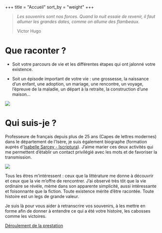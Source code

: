 +++
title = "Accueil"
sort_by = "weight"
+++


<div class="frontpage_blockquote">

> *Les souvenirs sont nos forces. Quand la nuit essaie de revenir, il faut allumer les grandes dates, comme on allume des flambeaux.*
>
> <div class="quote_author">Victor Hugo</div>

<div class="flex">

<div class="main-box">

# Que raconter ?

* Soit votre parcours de vie et les différentes étapes qui ont jalonné votre existence.

* Soit un épisode important de votre vie  : une grossesse, la naissance d’un enfant, une adoption, un mariage, une rencontre, un voyage, l’épreuve de la maladie, un départ à la retraite, la construction d’une maison...

<img class="in_text_photo" src="img/pexels-rodolfo-clix.jpg">

</div>

<div class="main-box margin-left">

# Qui suis-je ?

Professeure de français depuis plus de 25 ans (Capes de lettres modernes) dans le département de l'Isère, je suis également biographe (formation auprès d'[Isabelle Sarcey - Iscriptura](https://www.iscriptura.fr/)).
J’aime marier ces deux activités qui me permettent d’établir un contact privilégié avec les mots et de favoriser la transmission.

<img class="in_text" src="img/sun.svg">

Tous les êtres m’intéressent : ceux que la littérature me donne à découvrir et ceux que la vie m’offre de rencontrer.
J’ai observé très tôt que la vie ordinaire se révèle, mème dans son apparente simplicité, aussi intéressante et foisonnante que la fiction.
Toute existence mérite d’être racontée. Toute histoire est un legs de grande valeur.

Je suis là pour vous aider à retranscrire vos souvenirs, à les mettre en forme afin de donner à entendre ce qui a été votre histoire, les cabosses comme les victoires.

</div>
</div>
</div>

<p class="bold-text text-center">
    <a class="contact-button" href="prestation">Déroulement de la prestation</a>
</p>